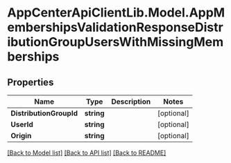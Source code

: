 # AppCenterApiClientLib.Model.AppMembershipsValidationResponseDistributionGroupUsersWithMissingMemberships
## Properties

Name | Type | Description | Notes
------------ | ------------- | ------------- | -------------
**DistributionGroupId** | **string** |  | [optional] 
**UserId** | **string** |  | [optional] 
**Origin** | **string** |  | [optional] 

[[Back to Model list]](../README.md#documentation-for-models) [[Back to API list]](../README.md#documentation-for-api-endpoints) [[Back to README]](../README.md)

